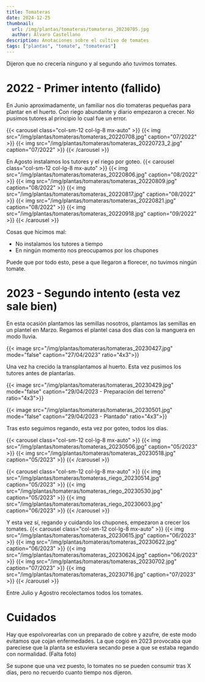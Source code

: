 ```yaml
---
title: Tomateras
date: 2024-12-25
thumbnail:
  url: /img/plantas/tomateras/tomateras_20230705.jpg
  author: Álvaro Castellano
description: Anotaciones sobre el cultivo de tomates
tags: ["plantas", "tomate", "tomateras"]
---
```


Dijeron que no crecería ninguno y al segundo año tuvimos tomates.

# 2022 - Primer intento (fallido)

En Junio aproximadamente, un familiar nos dio tomateras pequeñas para plantar en el huerto. Con riego abundante y diario empezaron a crecer. No pusimos tutores al principio lo cual fue un error.

{{< carousel class="col-sm-12 col-lg-8 mx-auto" >}}
{{< img src="/img/plantas/tomateras/tomateras_20220708.jpg" caption="07/2022" >}}
{{< img src="/img/plantas/tomateras/tomateras_20220723_2.jpg" caption="07/2022" >}}
{{< /carousel >}}

En Agosto instalamos los tutores y el riego por goteo.
{{< carousel class="col-sm-12 col-lg-8 mx-auto" >}}
{{< img src="/img/plantas/tomateras/tomateras_20220806.jpg" caption="08/2022" >}}
{{< img src="/img/plantas/tomateras/tomateras_20220809.jpg" caption="08/2022" >}}
{{< img src="/img/plantas/tomateras/tomateras_20220817.jpg" caption="08/2022" >}}
{{< img src="/img/plantas/tomateras/tomateras_20220821.jpg" caption="08/2022" >}}
{{< img src="/img/plantas/tomateras/tomateras_20220918.jpg" caption="09/2022" >}}
{{< /carousel >}}

Cosas que hicimos mal:

- No instalamos los tutores a tiempo
- En ningún momento nos preocupamos por los chupones

Puede que por todo esto, pese a que llegaron a florecer, no tuvimos ningún tomate.

# 2023 - Segundo intento (esta vez sale bien)

En esta ocasión plantamos las semillas nosotros, plantamos las semillas en un plantel en Marzo. Regamos el plantel casa dos días con la manguera en modo lluvia.

{{< image src="/img/plantas/tomateras/tomateras_20230427.jpg" mode="false" caption="27/04/2023" ratio="4x3">}}

Una vez ha crecido la transplantamos al huerto. Esta vez pusimos los tutores antes de plantarlas.

{{< image src="/img/plantas/tomateras/tomateras_20230429.jpg" mode="false" caption="29/04/2023 - Preparación del terreno" ratio="4x3">}}

{{< image src="/img/plantas/tomateras/tomateras_20230501.jpg" mode="false" caption="29/04/2023 - Plantado" ratio="4x3">}}

Tras esto seguimos regando, esta vez por goteo, todos los días.

{{< carousel class="col-sm-12 col-lg-8 mx-auto" >}}
{{< img src="/img/plantas/tomateras/tomateras_20230506.jpg" caption="05/2023" >}}
{{< img src="/img/plantas/tomateras/tomateras_20230518.jpg" caption="05/2023" >}}
{{< /carousel >}}

{{< carousel class="col-sm-12 col-lg-8 mx-auto" >}}
{{< img src="/img/plantas/tomateras/tomateras_riego_20230514.jpg" caption="05/2023" >}}
{{< img src="/img/plantas/tomateras/tomateras_riego_20230530.jpg" caption="05/2023" >}}
{{< img src="/img/plantas/tomateras/tomateras_riego_20230603.jpg" caption="06/2023" >}}
{{< /carousel >}}

Y esta vez sí, regando y cuidando los chupones, empezaron a crecer los tomates.
{{< carousel class="col-sm-12 col-lg-8 mx-auto" >}}
{{< img src="/img/plantas/tomateras/tomateras_20230615.jpg" caption="06/2023" >}}
{{< img src="/img/plantas/tomateras/tomateras_20230622.jpg" caption="06/2023" >}}
{{< img src="/img/plantas/tomateras/tomateras_20230624.jpg" caption="06/2023" >}}
{{< img src="/img/plantas/tomateras/tomateras_20230702.jpg" caption="07/2023" >}}
{{< img src="/img/plantas/tomateras/tomateras_20230716.jpg" caption="07/2023" >}}
{{< /carousel >}}

Entre Julio y Agostro recolectamos todos los tomates.


# Cuidados

Hay que espolvorearlas con un preparado de cobre y azufre, de este modo evitamos que cojan enfermedades. La que cogió en 2023 provocaba que pareciese que la planta se estuviera secando pese a que se estaba regando con normalidad.
(Falta foto)

Se supone que una vez puesto, lo tomates no se pueden consumir tras X días, pero no recuerdo cuanto tiempo nos dijeron.
